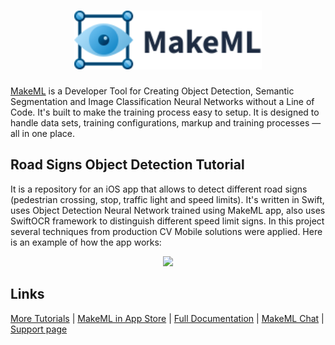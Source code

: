 <h1 align="center">
<img src="images/logo_vector.svg" width=300px href="https://makeml.app?from=github_road_signs" alt="Object Detection, Semantic Segmentation and Image Classification MakeML">
</h1>

[MakeML](https://makeml.app?from=github_road_signs) is a Developer Tool for Creating Object Detection, Semantic Segmentation and Image Classification Neural Networks without a Line of Code. It's built to make the training process easy to setup. It is designed to handle data sets, training configurations, markup and training processes — all in one place.

## Road Signs Object Detection Tutorial
It is a repository for an iOS app that allows to detect different road signs (pedestrian crossing, stop, traffic light and speed limits). It's written in Swift, uses Object Detection Neural Network trained using MakeML app, also uses SwiftOCR framework to distinguish different speed limit signs.
In this project several techniques from production CV Mobile solutions were applied. Here is an example of how the app works:

<div align="center">
<img src="images/road_signs.gif" height="30%">
</div>

## Links

[More Tutorials](https://makeml.app/tutorials?from=github_road_signs) | [MakeML in App Store](https://apps.apple.com/us/app/makeml/id1469520792?mt=12) | [Full Documentation](https://makeml.app/docs/doc1?from=github_still_image_object_detection) | [MakeML Chat](https://discordapp.com/invite/vgcG3Su) | [Support page](https://makeml.app/support?from=github_still_image_object_detection)
